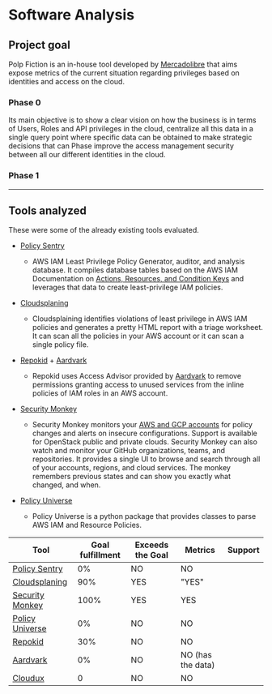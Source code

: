 # Software Analysis

## Project goal

Polp Fiction is an in-house tool developed by [Mercadolibre](https://www.mercadolibre.com.ar/) that aims expose metrics of the current situation regarding privileges  based on identities and access  on the cloud.  

### Phase 0

Its main objective is to show a clear vision on how the business is in terms of Users, Roles and API privileges in the cloud, centralize all this data in a single query point where specific data can be obtained to make strategic decisions that can Phase improve the access management security between all our different identities in the cloud.  

### Phase 1

---

## Tools analyzed

These were some of the already existing tools evaluated.

* [Policy Sentry](https://github.com/salesforce/policy_sentry)

  * AWS IAM Least Privilege Policy Generator, auditor, and analysis database. It compiles database tables based on the AWS IAM Documentation on [Actions, Resources, and Condition Keys](https://docs.aws.amazon.com/IAM/latest/UserGuide/reference_policies_actions-resources-contextkeys.html) and leverages that data to create least-privilege IAM policies.

* [Cloudsplaning](https://github.com/salesforce/cloudsplaining)

  * Cloudsplaining identifies violations of least privilege in AWS IAM policies and generates a pretty HTML report with a triage worksheet. It can scan all the policies in your AWS account or it can scan a single policy file.

* [Repokid](https://github.com/Netflix/repokid) + [Aardvark](https://github.com/Netflix-Skunkworks/aardvark)

  * Repokid uses Access Advisor provided by [Aardvark](https://github.com/Netflix-Skunkworks/aardvark) to remove permissions granting access to unused services from the inline policies of IAM roles in an AWS account.

* [Security Monkey](https://github.com/Netflix/security_monkey)

  * Security Monkey monitors your [AWS and GCP accounts](https://medium.com/@Netflix_Techblog/netflix-security-monkey-on-google-cloud-platform-gcp-f221604c0cc7) for policy changes and alerts on insecure configurations. Support is available for OpenStack public and private clouds. Security Monkey can also watch and monitor your GitHub organizations, teams, and repositories. It provides a single UI to browse and search through all of your accounts, regions, and cloud services. The monkey remembers previous states and can show you exactly what changed, and when.

* [Policy Universe](https://github.com/Netflix-Skunkworks/policyuniverse)

  * Policy Universe is a python package that provides classes to parse AWS IAM and Resource Policies.
  
  

| Tool                                                         | Goal fulfillment | Exceeds the Goal | Metrics | Support |
| ------------------------------------------------------------ | ---------------- | --------------- | ---- | ------------------------------------------------------------ |
| [Policy Sentry](https://github.com/salesforce/policy_sentry) | 0%               | NO              | NO |  |
| [Cloudsplaning](https://github.com/salesforce/cloudsplaining) | 90%              | YES             | "YES" |  |
| [Security Monkey](https://github.com/Netflix/security_monkey) | 100%             | YES             | YES |  |
| [Policy Universe](https://github.com/Netflix-Skunkworks/policyuniverse) | 0%               | NO              | NO |  |
| [Repokid](https://github.com/Netflix/repokid)                | 30%              | NO              | NO |  |
| [Aardvark](https://github.com/Netflix-Skunkworks/aardvark)   | 0%               | NO              | NO (has the data) |  |
| [Cloudux](https://github.com/Netflix-Skunkworks/cloudaux) | 0 | NO | NO |  |



